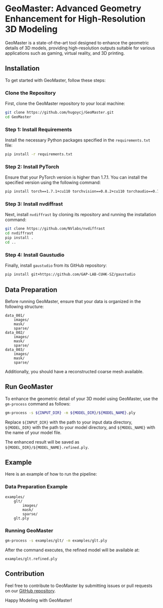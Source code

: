 # GeoMaster: Advanced Geometry Enhancement for High-Resolution 3D Modeling

GeoMaster is a state-of-the-art tool designed to enhance the geometric details of 3D models, providing high-resolution outputs suitable for various applications such as gaming, virtual reality, and 3D printing.

## Installation

To get started with GeoMaster, follow these steps:

### Clone the Repository

First, clone the GeoMaster repository to your local machine:
```bash
git clone https://github.com/hugoycj/GeoMaster.git
cd GeoMaster
```

### Step 1: Install Requirements

Install the necessary Python packages specified in the `requirements.txt` file:
```bash
pip install -r requirements.txt
```

### Step 2: Install PyTorch

Ensure that your PyTorch version is higher than 1.7.1. You can install the specified version using the following command:
```bash
pip install torch==1.7.1+cu110 torchvision==0.8.2+cu110 torchaudio==0.7.2 -f https://download.pytorch.org/whl/torch_stable.html
```

### Step 3: Install nvdiffrast

Next, install `nvdiffrast` by cloning its repository and running the installation command:
```bash
git clone https://github.com/NVlabs/nvdiffrast
cd nvdiffrast
pip install .
cd ..
```

### Step 4: Install Gaustudio

Finally, install `gaustudio` from its GitHub repository:
```bash
pip install git+https://github.com/GAP-LAB-CUHK-SZ/gaustudio
```

## Data Preparation

Before running GeoMaster, ensure that your data is organized in the following structure:
```
data_001/
    images/
    mask/
    sparse/
data_002/
    images/
    mask/
    sparse/
data_003/
    images/
    mask/
    sparse/
```
Additionally, you should have a reconstructed coarse mesh available.

## Run GeoMaster

To enhance the geometric detail of your 3D model using GeoMaster, use the `gm-process` command as follows:
```bash
gm-process -s ${INPUT_DIR} -m ${MODEL_DIR}/${MODEL_NAME}.ply
```
Replace `${INPUT_DIR}` with the path to your input data directory, `${MODEL_DIR}` with the path to your model directory, and `${MODEL_NAME}` with the name of your model file.

The enhanced result will be saved as `${MODEL_DIR}/${MODEL_NAME}.refined.ply`.

## Example

Here is an example of how to run the pipeline:

### Data Preparation Example
```
examples/
    glt/
        images/
        mask/
        sparse/
    glt.ply
```

### Running GeoMaster
```bash
gm-process -s examples/glt/ -m examples/glt.ply
```

After the command executes, the refined model will be available at:
```
examples/glt.refined.ply
```

## Contribution

Feel free to contribute to GeoMaster by submitting issues or pull requests on our [GitHub repository](https://github.com/hugoycj/GeoMaster).

Happy Modeling with GeoMaster!
